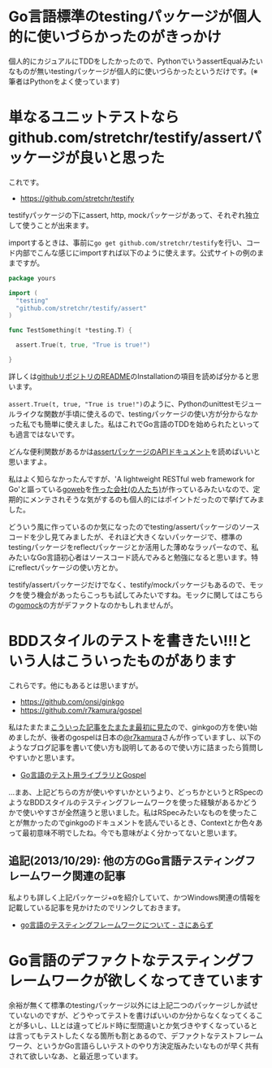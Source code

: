 

# Go言語標準のtestingパッケージが個人的に使いづらかったのがきっかけ

個人的にカジュアルにTDDをしたかったので、PythonでいうassertEqualみたいなものが無いtestingパッケージが個人的に使いづらかったというだけです。(※筆者はPythonをよく使っています)

# 単なるユニットテストならgithub.com/stretchr/testify/assertパッケージが良いと思った

これです。

- https://github.com/stretchr/testify

testifyパッケージの下にassert, http, mockパッケージがあって、それぞれ独立して使うことが出来ます。

importするときは、事前に`go get github.com/stretchr/testify`を行い、コード内部でこんな感じにimportすれば以下のように使えます。公式サイトの例のままですが。

```example.go
package yours

import (
  "testing"
  "github.com/stretchr/testify/assert"
)

func TestSomething(t *testing.T) {

  assert.True(t, true, "True is true!")

}
```

詳しくは[githubリポジトリのREADME](https://github.com/stretchr/testify/blob/master/README.md)のInstallationの項目を読めば分かると思います。

`assert.True(t, true, "True is true!")`のように、Pythonのunittestモジュールライクな関数が手頃に使えるので、testingパッケージの使い方が分からなかった私でも簡単に使えました。私はこれでGo言語のTDDを始められたといっても過言ではないです。

どんな便利関数があるかは[assertパッケージのAPIドキュメント](http://godoc.org/github.com/stretchr/testify/assert)を読めばいいと思いますよ。

私はよく知らなかったんですが、'A lightweight RESTful web framework for Go'と謳っている[goweb](https://github.com/stretchr/goweb)を[作った会社(の人たち)](https://github.com/stretchr)が作っているみたいなので、定期的にメンテされそうな気がするのも個人的にはポイントだったので挙げてみました。

どういう風に作っているのか気になったのでtesting/assertパッケージのソースコードを少し見てみましたが、それほど大きくないパッケージで、標準のtestingパッケージをreflectパッケージとか活用した薄めなラッパーなので、私みたいなGo言語初心者はソースコード読んでみると勉強になると思います。特にreflectパッケージの使い方とか。

testify/assertパッケージだけでなく、testify/mockパッケージもあるので、モックを使う機会があったらこっちも試してみたいですね。モックに関してはこちらの[gomock](https://code.google.com/p/gomock/)の方がデファクトなのかもしれませんが。

# BDDスタイルのテストを書きたい!!!という人はこういったものがあります

これらです。他にもあるとは思いますが。

- https://github.com/onsi/ginkgo
- https://github.com/r7kamura/gospel

私はたまたま[こういった記事をたまたま最初に見た](http://pivotallabs.com/announcing-ginkgo-and-gomega-bdd-style-testing-for-golang/)ので、ginkgoの方を使い始めましたが、後者のgospelは日本の[@r7kamura](https://twitter.com/r7kamura)さんが作っていますし、以下のようなブログ記事を書いて使い方も説明してあるので使い方に詰まったら質問しやすいかと思います。

- [Go言語のテスト用ライブラリとGospel](http://r7kamura.hatenablog.com/entry/2013/10/06/231236)

…まあ、上記どちらの方が使いやすいかというより、どっちかというとRSpecのようなBDDスタイルのテスティングフレームワークを使った経験があるかどうかで使いやすさが全然違うと思いました。私はRSpecみたいなものを使ったことが無かったのでginkgoのドキュメントを読んでいるとき、Contextとか色々あって最初意味不明でしたね。今でも意味がよく分かってないと思います。

## 追記(2013/10/29): 他の方のGo言語テスティングフレームワーク関連の記事

私よりも詳しく上記パッケージ+αを紹介していて、かつWindows関連の情報を記載している記事を見かけたのでリンクしておきます。

- [go言語のテスティングフレームワークについて - さにあらず](http://taichi.hatenablog.com/entry/2013/10/28/215532)

# Go言語のデファクトなテスティングフレームワークが欲しくなってきています

余裕が無くて標準のtestingパッケージ以外には上記二つのパッケージしか試せていないのですが、どうやってテストを書けばいいのか分からなくなってくることが多いし、LLとは違ってビルド時に型間違いとか気づきやすくなっているとは言ってもテストしたくなる箇所も割とあるので、デファクトなテストフレームワーク、というかGo言語らしいテストのやり方決定版みたいなものが早く共有されて欲しいなあ、と最近思っています。